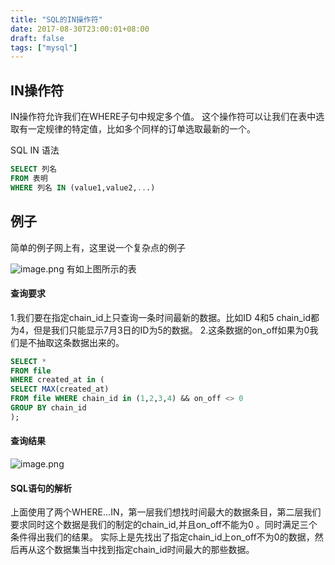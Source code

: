 ```yaml
---
title: "SQL的IN操作符"
date: 2017-08-30T23:00:01+08:00
draft: false
tags: ["mysql"]
---
```


## IN操作符
IN操作符允许我们在WHERE子句中规定多个值。
这个操作符可以让我们在表中选取有一定规律的特定值，比如多个同样的订单选取最新的一个。

SQL IN 语法
```sql
SELECT 列名
FROM 表明
WHERE 列名 IN (value1,value2,...)
```
## 例子
简单的例子网上有，这里说一个复杂点的例子

![image.png](http://upload-images.jianshu.io/upload_images/677473-186cc777919401fc.png)
有如上图所示的表
#### 查询要求
1.我们要在指定chain_id上只查询一条时间最新的数据。比如ID 4和5 chain_id都为4，但是我们只能显示7月3日的ID为5的数据。
2.这条数据的on_off如果为0我们是不抽取这条数据出来的。
```sql
SELECT *
FROM file 
WHERE created_at in (
SELECT MAX(created_at)
FROM file WHERE chain_id in (1,2,3,4) && on_off <> 0
GROUP BY chain_id
);
```
#### 查询结果

![image.png](http://upload-images.jianshu.io/upload_images/677473-eca0a610de9fcaf0.png)

#### SQL语句的解析
上面使用了两个WHERE...IN，第一层我们想找时间最大的数据条目，第二层我们要求同时这个数据是我们的制定的chain_id,并且on_off不能为0 。同时满足三个条件得出我们的结果。
实际上是先找出了指定chain_id上on_off不为0的数据，然后再从这个数据集当中找到指定chain_id时间最大的那些数据。

